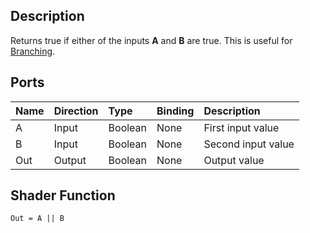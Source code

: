## Description

Returns true if either of the inputs **A** and **B** are true. This is useful for [Branching](https://github.com/Unity-Technologies/ShaderGraph/wiki/Branch-Node).

## Ports

| Name        | Direction           | Type  | Binding | Description |
|:------------ |:-------------|:-----|:---|:---|
| A      | Input | Boolean | None | First input value |
| B      | Input | Boolean | None | Second input value |
| Out | Output      |    Boolean | None | Output value |

## Shader Function

`Out = A || B`